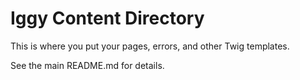 Iggy Content Directory
======================

This is where you put your pages, errors, and other Twig templates.

See the main README.md for details.